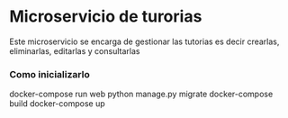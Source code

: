 # Microservicio de turorias
Este microservicio se encarga de gestionar las tutorias es decir crearlas, eliminarlas, editarlas y consultarlas
### Como inicializarlo
docker-compose run web python manage.py migrate
docker-compose build
docker-compose up